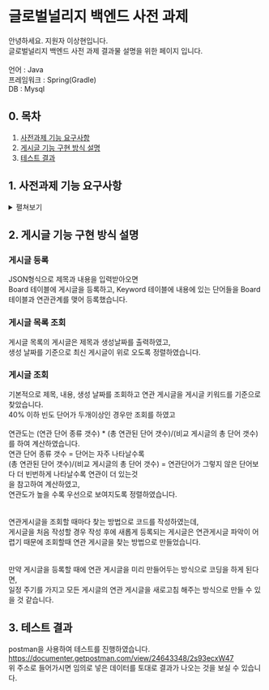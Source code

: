 # 글로벌널리지 백엔드 사전 과제
안녕하세요. 지원자 이상현입니다.<br>
글로벌널리지 백엔드 사전 과제 결과물 설명을 위한 페이지 입니다.<br> <br>
언어 : Java <br>
프레임워크 : Spring(Gradle) <br>
DB : Mysql<br>

## 0. 목차
1. [사전과제 기능 요구사항](#1-사전과제-기능-요구사항)
2. [게시글 기능 구현 방식 설명](#2-게시글-기능-구현-방식-설명)
3. [테스트 결과](#3-테스트-결과)

## 1. 사전과제 기능 요구사항
<details>
<summary> 펼쳐보기 </summary><br>
<div markdown="1">
  
### 게시글 작성
  
* 게시글은 게시글의 ID, 제목, 본문, 생성날짜로 구성되며 제목과 본문은 각각 텍스트 입니다.  <br>
* 게시글은 연관 게시글이라는 항목을 가지고 있으며, 연관게시글은 게시글과 내용이 유사한 게시글 입니다.  <br>
* 게시글이 생성되면 연관게시글을 찾아서 연결합니다.  <br>
* 하나의 게시글은 여러개의 연관게시글을 가질 수 있으며, 하나도 없을 수 있습니다.  <br>
* 연관게시글은 게시글의 내용을 단어별로 나눠서 각 단어가 다른 게시글에서 얼마나 많이 나타나는지를 기준으로 합니다.  <br> <br>
* 단, 문장에 자주쓰이는 단어를 배제하기 위해서 전체게시글 중에 60%이상에서 발견되는 단어는 연관게시글을 파악할때 사용하지 않습니다.  <br>
* 연관게시글이 되는 기준은 **40% 이하 빈도 단어가 두개이상** 동시에 나타나는 것입니다.  <br>
* 그리고, 게시글에 **40% 이하 빈도로 나타나는 단어는 자주 나타날수록** 더 연관이 있는 것으로 계산합니다.  <br>
 * 마지막으로 연관게시글에서 **40% 이하 빈도로 나타나는 단어중 연관단어가 그렇지 않은 단어보다 더 빈번하게 나타날수록 연관이 더 있는것**으로 파악합니다.  <br>

### 게시글 목록
* 게시글목록은 게시글 제목과 날짜정보를 가져옵니다. <br>

### 게시글 조회
* 게시글은 제목, 내용, 생성날짜, 연관 게시글로 구성되어 있습니다.
* 연관게시글이 보여지는 순서는 연관도가 높은것을 우선적으로 보여주도록 만들어주시면 더 좋습니다 <br>


* 게시글을 작성하고, 목록을 보여주고, 내용을 보여주는 프로그램을 만들어주시고, 게시글내용과 연관 게시글을 같이 표시해주세요.  <br>

</div>
</details>

## 2. 게시글 기능 구현 방식 설명

### 게시글 등록
JSON형식으로 제목과 내용을 입력받아오면 <br>
Board 테이블에 게시글을 등록하고, Keyword 테이블에 내용에 있는 단어들을 Board 테이블과 연관관계를 맺어 등록했습니다.

### 게시글 목록 조회
게시글 목록의 게시글은 제목과 생성날짜를 출력하였고, <br>
생성 날짜를 기준으로 최신 게시글이 위로 오도록 정렬하였습니다.

### 게시글 조회
기본적으로 제목, 내용, 생성 날짜를 조회하고 연관 게시글을 게시글 키워드를 기준으로 찾았습니다. <br>
40% 이하 빈도 단어가 두개이상인 경우만 조회를 하였고<br><br> 
연관도는 (연관 단어 종류 갯수) * (총 연관된 단어 갯수)/(비교 게시글의 총 단어 갯수) 를 하여 계산하였습니다.<br>
연관 단어 종류 갯수 = 단어는 자주 나타날수록<br>
(총 연관된 단어 갯수)/(비교 게시글의 총 단어 갯수) = 연관단어가 그렇지 않은 단어보다 더 빈번하게 나타날수록 연관이 더 있는것<br>
을 참고하여 계산하였고, <br> 
연관도가 높을 수록 우선으로 보여지도록 정렬하였습니다. <br> 
<br> <br>
연관게시글을 조회할 때마다 찾는 방법으로 코드를 작성하였는데, <br>
게시글을 처음 작성할 경우 작성 후에 새롭게 등록되는 게시글은 연관게시글 파악이 어렵기 때문에 조회할때 연관 게시글을 찾는 방법으로 만들었습니다. <br>
<br><br>
만약 게시글을 등록할 때에 연관 게시글을 미리 만들어두는 방식으로 코딩을 하게 된다면, <br>
일정 주기를 가지고 모든 게시글의 연관 게시글을 새로고침 해주는 방식으로 만들 수 있을 것 같습니다.

## 3. 테스트 결과
postman을 사용하여 테스트를 진행하였습니다. <br>
https://documenter.getpostman.com/view/24643348/2s93ecxW47 <br>
위 주소로 들어가시면 임의로 넣은 데이터를 토대로 결과가 나오는 것을 보실 수 있습니다. <br>
